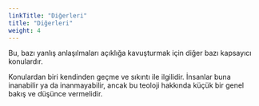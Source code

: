 ```yaml
---
linkTitle: "Diğerleri"
title: "Diğerleri"
weight: 4
---
```


Bu, bazı yanlış anlaşılmaları açıklığa kavuşturmak için diğer bazı kapsayıcı konulardır.

Konulardan biri kendinden geçme ve sıkıntı ile ilgilidir. İnsanlar buna inanabilir ya da inanmayabilir, ancak bu teoloji hakkında küçük bir genel bakış ve düşünce vermelidir.